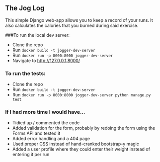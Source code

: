 ## The Jog Log

This simple Django web-app allows you to keep a record of your runs. It also calculates the calories that you burned during said exercise.

###To run the local dev server:
- Clone the repo
- Run `docker build -t jogger-dev-server`
- Run `docker run -p 8000:8000 jogger-dev-server`
- Navigate to http://127.0.0.1:8000/

### To run the tests:
- Clone the repo
- Run `docker build -t jogger-dev-server`
- Run `docker run -p 8000:8000 jogger-dev-server python manage.py test`


### If I had more time I would have...
- Tidied up / commented the code
- Added validation for the form, probably by redoing the form using the Forms API and tested it
- Added error handling and a 404 page
- Used proper CSS instead of hand-cranked bootstrap-y magic
- Added a user profile where they could enter their weight instead of entering it per run
